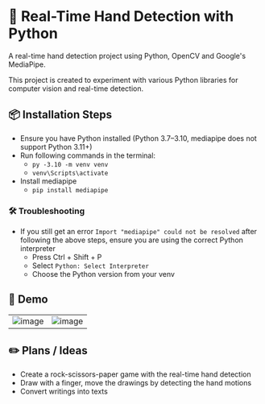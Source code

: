 # 🤚 Real-Time Hand Detection with Python

A real-time hand detection project using Python, OpenCV and Google's MediaPipe. 

This project is created to experiment with various Python libraries for computer vision and real-time detection.

## 📦 Installation Steps

- Ensure you have Python installed (Python 3.7–3.10, mediapipe does not support Python 3.11+)
- Run following commands in the terminal:
  - `py -3.10 -m venv venv`
  - `venv\Scripts\activate`
- Install mediapipe
  - `pip install mediapipe`
 
### 🛠️ Troubleshooting

- If you still get an error `Import "mediapipe" could not be resolved` after following the above steps, ensure you are using the correct Python interpreter
  - Press Ctrl + Shift + P
  - Select `Python: Select Interpreter`
  - Choose the Python version from your venv


## 📸 Demo

|   |   |
| ------------- | ------------- |
| ![image](https://github.com/user-attachments/assets/1ef4e0b2-847b-428a-816a-50153e5e9656) | ![image](https://github.com/user-attachments/assets/0b10e075-567e-4838-ba8d-a50ed7ca2c5d) |


## ✏️ Plans / Ideas
- Create a rock-scissors-paper game with the real-time hand detection
- Draw with a finger, move the drawings by detecting the hand motions
- Convert writings into texts
